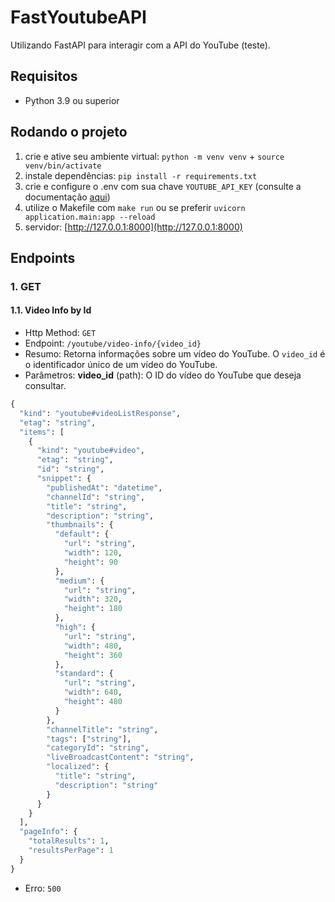 # FastYoutubeAPI

Utilizando FastAPI para interagir com a API do YouTube (teste).

## Requisitos

- Python 3.9 ou superior

## Rodando o projeto

1. crie e ative seu ambiente virtual: `python -m venv venv` + `source venv/bin/activate`
2. instale dependências: `pip install -r requirements.txt`
3. crie e configure o .env com sua chave `YOUTUBE_API_KEY` (consulte a documentação [aqui](https://developers.google.com/youtube/v3/getting-started))
4. utilize o Makefile com `make run` ou se preferir `uvicorn application.main:app --reload`
5. servidor: [http://127.0.0.1:8000](http://127.0.0.1:8000)

## Endpoints

### 1. GET

#### 1.1. Video Info by Id

- Http Method: `GET`
- Endpoint: `/youtube/video-info/{video_id}`
- Resumo: Retorna informações sobre um vídeo do YouTube. O `video_id` é o identificador único de um vídeo do YouTube.
- Parâmetros: **video_id** (path): O ID do vídeo do YouTube que deseja consultar.

```python
{
  "kind": "youtube#videoListResponse",
  "etag": "string",
  "items": [
    {
      "kind": "youtube#video",
      "etag": "string",
      "id": "string",
      "snippet": {
        "publishedAt": "datetime",
        "channelId": "string",
        "title": "string",
        "description": "string",
        "thumbnails": {
          "default": {
            "url": "string",
            "width": 120,
            "height": 90
          },
          "medium": {
            "url": "string",
            "width": 320,
            "height": 180
          },
          "high": {
            "url": "string",
            "width": 480,
            "height": 360
          },
          "standard": {
            "url": "string",
            "width": 640,
            "height": 480
          }
        },
        "channelTitle": "string",
        "tags": ["string"],
        "categoryId": "string",
        "liveBroadcastContent": "string",
        "localized": {
          "title": "string",
          "description": "string"
        }
      }
    }
  ],
  "pageInfo": {
    "totalResults": 1,
    "resultsPerPage": 1
  }
}
```

- Erro: `500`
